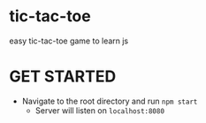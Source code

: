 # tic-tac-toe
easy tic-tac-toe game to learn js
# GET STARTED
* Navigate to the root directory and run `npm start`
    * Server will listen on `localhost:8080`
